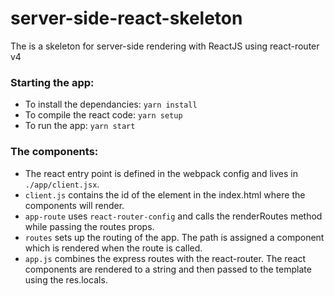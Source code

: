# server-side-react-skeleton

The is a skeleton for server-side rendering with ReactJS using react-router v4

### Starting the app:
* To install the dependancies: `yarn install`
* To compile the react code: `yarn setup`
* To run the app: `yarn start`

### The components:
* The react entry point is defined in the webpack config and lives in `./app/client.jsx`.
* `client.js` contains the id of the element in the index.html where the components will render.
* `app-route` uses `react-router-config` and calls the renderRoutes method while passing the routes props.
* `routes` sets up the routing of the app. The path is assigned a component which is rendered when the route is called.
* `app.js` combines the express routes with the react-router. The react components are rendered to a string and then 
passed to the template using the res.locals.
